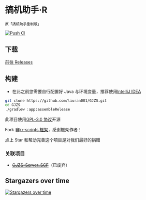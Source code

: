# 搞机助手·R

`原「搞机助手重制版」`

[![Push CI](https://github.com/liuran001/GJZS/actions/workflows/push_ci.yml/badge.svg)](https://github.com/liuran001/GJZS/actions/workflows/push_ci.yml)

## 下载

[前往 Releases](https://github.com/liuran001/GJZS/releases)

## 构建

- 在此之前您需要自行配置好 Java 与环境变量，推荐使用[IntelliJ IDEA](https://www.jetbrains.com/zh-cn/idea/)

```bash
git clone https://github.com/liuran001/GJZS.git
cd GJZS
./gradlew :app:assembleRelease
```

此项目使用[GPL-3.0 协议](https://github.com/liuran001/GJZS/blob/main/LICENSE)开源

Fork 自[kr-scripts 框架](https://github.com/helloklf/kr-scripts)，感谢框架作者！

点上 Star 和帮助完善这个项目是对我们最好的捐赠

### 关联项目

- [~~GJZS-Server_SCF~~](https://github.com/liuran001/GJZS-Server_SCF)（已废弃）

## Stargazers over time

[![Stargazers over time](https://starchart.cc/liuran001/GJZS.svg)](https://starchart.cc/liuran001/GJZS)
